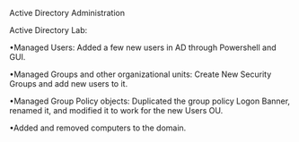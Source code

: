 
Active Directory Administration

Active Directory Lab: 

•Managed Users: Added a few new users in AD through Powershell and GUI.

•Managed Groups and other organizational units: Create New Security Groups and add new users to it.

•Managed Group Policy objects: Duplicated the group policy Logon Banner, renamed it, and modified it to work for the new Users OU.

•Added and removed computers to the domain.

